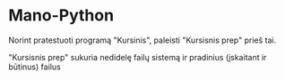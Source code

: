 # Mano-Python

Norint pratestuoti programą "Kursinis", paleisti "Kursisnis prep" prieš tai.

"Kursisnis prep" sukuria nedidelę failų sistemą ir pradinius (įskaitant ir būtinus) failus

